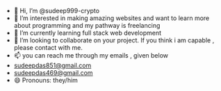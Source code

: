 - 👋 Hi, I’m @sudeep999-crypto
- 👀 I’m interested in making amazing websites and want to learn more about programming and my pathway is freelancing
- 🌱 I’m currently learning full stack web development
- 💞️ I’m looking to collaborate on your project. If you think i am capable , please contact with me.
- 📫 you can reach me through my emails , given below
- sudeepdas851@gmail.com
- sudeepdas469@gmail.com
- 😄 Pronouns: they/him


<!---
sudeep999-crypto/sudeep999-crypto is a ✨ special ✨ repository because its `README.md` (this file) appears on your GitHub profile.
You can click the Preview link to take a look at your changes.
--->
